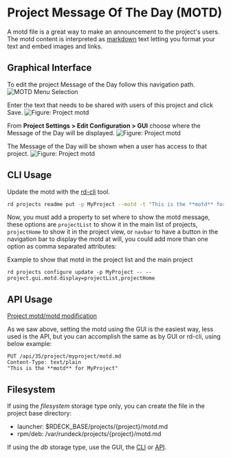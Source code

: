 # Project Message Of The Day (MOTD)

A motd file is a great way to make an announcement to the project's users.
The motd content is interpreted as [markdown](http://commonmark.org/help/) text letting you format your text and embed images and links.

## Graphical Interface

To edit the project Message of the Day follow this navigation path.
![MOTD Menu Selection](/assets/img/motd-menu-item.png)

Enter the text that needs to be shared with users of this project and click Save.
![Figure: Project motd](/assets/img/motdgui02.png)

From **Project Settings > Edit Configuration > GUI** choose where the Message of the Day will be displayed.
![Figure: Project motd](/assets/img/motdgui01.png)

The Message of the Day will be shown when a user has access to that project.
![Figure: Project motd](/assets/img/motdgui03.png)

## CLI Usage

Update the motd with the [rd-cli](/manual/command-line-tools/rd.md) tool.

```bash
rd projects readme put -p MyProject --motd -t "This is the **motd** for MyProject"
```

Now, you must add a property to set where to show the motd message, these options are `projectList` to show it in the main list of projects, `projectHome` to show it in the project view, or `navbar` to have a button in the navigation bar to display the motd at will, you could add more than one option as comma separated attributes:

Example to show that motd in the project list and the main project

```
rd projects configure update -p MyProject -- --project.gui.motd.display=projectList,projectHome
```

## API Usage

[Project motd/motd modification](/api/index.md#project-motd-file)

As we saw above, setting the motd using the GUI is the easiest way, less used is the API, but you can accomplish the same as by GUI or rd-cli, using below example:

```
PUT /api/35/project/myproject/motd.md
Content-Type: text/plain
"This is the **motd** for MyProject"
```

## Filesystem

If using the _filesystem_ storage type only, you can create the file in the project base directory:

- launcher: $RDECK_BASE/projects/{project}/motd.md
- rpm/deb: /var/rundeck/projects/{project}/motd.md

If using the _db_ storage type, use the GUI, the [CLI](/manual/command-line-tools/rd.md) or [API](#api-usage).
